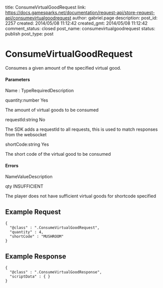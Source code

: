 title: ConsumeVirtualGoodRequest
link: https://docs.gamesparks.net/documentation/request-api/store-request-api/consumevirtualgoodrequest
author: gabriel.page
description: 
post_id: 2257
created: 2014/05/08 11:12:42
created_gmt: 2014/05/08 11:12:42
comment_status: closed
post_name: consumevirtualgoodrequest
status: publish
post_type: post

<!--Consumes a given amount of the specified virtual good. -->

# ConsumeVirtualGoodRequest

Consumes a given amount of the specified virtual good.

#### Parameters

Name : TypeRequiredDescription

quantity:number
Yes

The amount of virtual goods to be consumed

requestId:string
No

The SDK adds a requestId to all requests, this is used to match responses from the websocket

shortCode:string
Yes

The short code of the virtual good to be consumed

#### Errors

NameValueDescription

qty
INSUFFICIENT

The player does not have sufficient virtual goods for shortcode specified

  


## Example Request
    
    
    {
      "@class" : ".ConsumeVirtualGoodRequest",
      "quantity" : 4,
      "shortCode" : "MUSHROOM"
    }

## Example Response
    
    
    {
      "@class" : ".ConsumeVirtualGoodResponse",
      "scriptData" : { }
    }